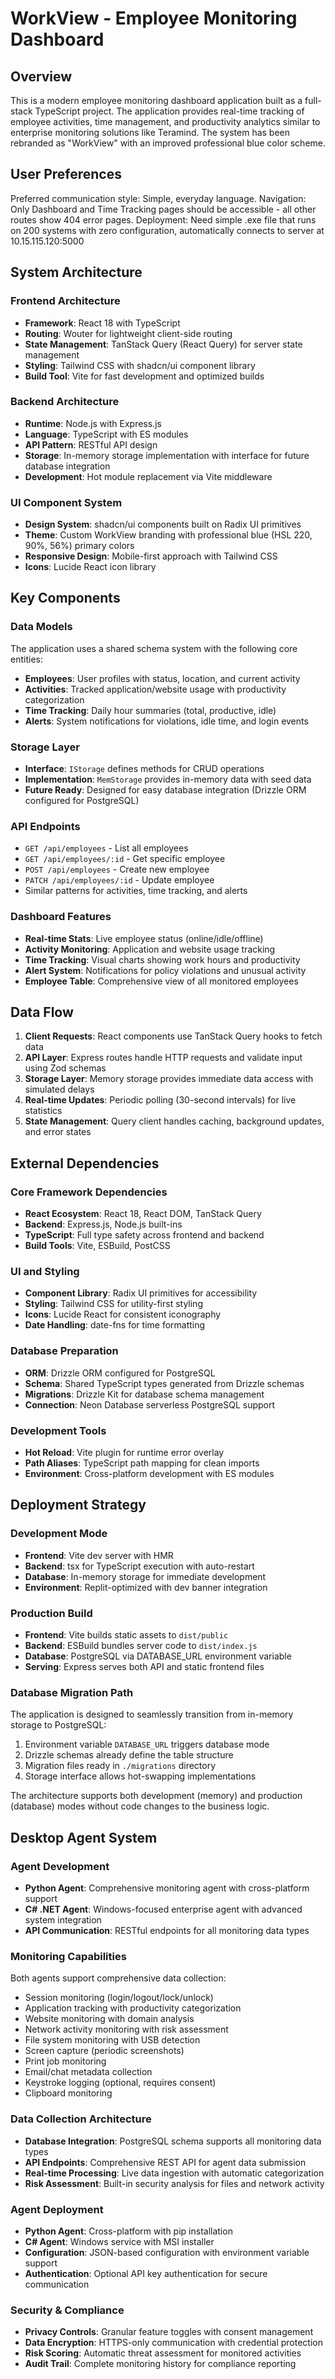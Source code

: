 # WorkView - Employee Monitoring Dashboard

## Overview

This is a modern employee monitoring dashboard application built as a full-stack TypeScript project. The application provides real-time tracking of employee activities, time management, and productivity analytics similar to enterprise monitoring solutions like Teramind. The system has been rebranded as "WorkView" with an improved professional blue color scheme.

## User Preferences

Preferred communication style: Simple, everyday language.
Navigation: Only Dashboard and Time Tracking pages should be accessible - all other routes show 404 error pages.
Deployment: Need simple .exe file that runs on 200 systems with zero configuration, automatically connects to server at 10.15.115.120:5000

## System Architecture

### Frontend Architecture
- **Framework**: React 18 with TypeScript
- **Routing**: Wouter for lightweight client-side routing
- **State Management**: TanStack Query (React Query) for server state management
- **Styling**: Tailwind CSS with shadcn/ui component library
- **Build Tool**: Vite for fast development and optimized builds

### Backend Architecture
- **Runtime**: Node.js with Express.js
- **Language**: TypeScript with ES modules
- **API Pattern**: RESTful API design
- **Storage**: In-memory storage implementation with interface for future database integration
- **Development**: Hot module replacement via Vite middleware

### UI Component System
- **Design System**: shadcn/ui components built on Radix UI primitives
- **Theme**: Custom WorkView branding with professional blue (HSL 220, 90%, 56%) primary colors
- **Responsive Design**: Mobile-first approach with Tailwind CSS
- **Icons**: Lucide React icon library

## Key Components

### Data Models
The application uses a shared schema system with the following core entities:
- **Employees**: User profiles with status, location, and current activity
- **Activities**: Tracked application/website usage with productivity categorization
- **Time Tracking**: Daily hour summaries (total, productive, idle)
- **Alerts**: System notifications for violations, idle time, and login events

### Storage Layer
- **Interface**: `IStorage` defines methods for CRUD operations
- **Implementation**: `MemStorage` provides in-memory data with seed data
- **Future Ready**: Designed for easy database integration (Drizzle ORM configured for PostgreSQL)

### API Endpoints
- `GET /api/employees` - List all employees
- `GET /api/employees/:id` - Get specific employee
- `POST /api/employees` - Create new employee
- `PATCH /api/employees/:id` - Update employee
- Similar patterns for activities, time tracking, and alerts

### Dashboard Features
- **Real-time Stats**: Live employee status (online/idle/offline)
- **Activity Monitoring**: Application and website usage tracking
- **Time Tracking**: Visual charts showing work hours and productivity
- **Alert System**: Notifications for policy violations and unusual activity
- **Employee Table**: Comprehensive view of all monitored employees

## Data Flow

1. **Client Requests**: React components use TanStack Query hooks to fetch data
2. **API Layer**: Express routes handle HTTP requests and validate input using Zod schemas
3. **Storage Layer**: Memory storage provides immediate data access with simulated delays
4. **Real-time Updates**: Periodic polling (30-second intervals) for live statistics
5. **State Management**: Query client handles caching, background updates, and error states

## External Dependencies

### Core Framework Dependencies
- **React Ecosystem**: React 18, React DOM, TanStack Query
- **Backend**: Express.js, Node.js built-ins
- **TypeScript**: Full type safety across frontend and backend
- **Build Tools**: Vite, ESBuild, PostCSS

### UI and Styling
- **Component Library**: Radix UI primitives for accessibility
- **Styling**: Tailwind CSS for utility-first styling
- **Icons**: Lucide React for consistent iconography
- **Date Handling**: date-fns for time formatting

### Database Preparation
- **ORM**: Drizzle ORM configured for PostgreSQL
- **Schema**: Shared TypeScript types generated from Drizzle schemas
- **Migrations**: Drizzle Kit for database schema management
- **Connection**: Neon Database serverless PostgreSQL support

### Development Tools
- **Hot Reload**: Vite plugin for runtime error overlay
- **Path Aliases**: TypeScript path mapping for clean imports
- **Environment**: Cross-platform development with ES modules

## Deployment Strategy

### Development Mode
- **Frontend**: Vite dev server with HMR
- **Backend**: tsx for TypeScript execution with auto-restart
- **Database**: In-memory storage for immediate development
- **Environment**: Replit-optimized with dev banner integration

### Production Build
- **Frontend**: Vite builds static assets to `dist/public`
- **Backend**: ESBuild bundles server code to `dist/index.js`
- **Database**: PostgreSQL via DATABASE_URL environment variable
- **Serving**: Express serves both API and static frontend files

### Database Migration Path
The application is designed to seamlessly transition from in-memory storage to PostgreSQL:
1. Environment variable `DATABASE_URL` triggers database mode
2. Drizzle schemas already define the table structure
3. Migration files ready in `./migrations` directory
4. Storage interface allows hot-swapping implementations

The architecture supports both development (memory) and production (database) modes without code changes to the business logic.

## Desktop Agent System

### Agent Development
- **Python Agent**: Comprehensive monitoring agent with cross-platform support
- **C# .NET Agent**: Windows-focused enterprise agent with advanced system integration
- **API Communication**: RESTful endpoints for all monitoring data types

### Monitoring Capabilities
Both agents support comprehensive data collection:
- Session monitoring (login/logout/lock/unlock)
- Application tracking with productivity categorization
- Website monitoring with domain analysis
- Network activity monitoring with risk assessment
- File system monitoring with USB detection
- Screen capture (periodic screenshots)
- Print job monitoring
- Email/chat metadata collection
- Keystroke logging (optional, requires consent)
- Clipboard monitoring

### Data Collection Architecture
- **Database Integration**: PostgreSQL schema supports all monitoring data types
- **API Endpoints**: Comprehensive REST API for agent data submission
- **Real-time Processing**: Live data ingestion with automatic categorization
- **Risk Assessment**: Built-in security analysis for files and network activity

### Agent Deployment
- **Python Agent**: Cross-platform with pip installation
- **C# Agent**: Windows service with MSI installer
- **Configuration**: JSON-based configuration with environment variable support
- **Authentication**: Optional API key authentication for secure communication

### Security & Compliance
- **Privacy Controls**: Granular feature toggles with consent management
- **Data Encryption**: HTTPS-only communication with credential protection
- **Risk Scoring**: Automatic threat assessment for monitored activities
- **Audit Trail**: Complete monitoring history for compliance reporting